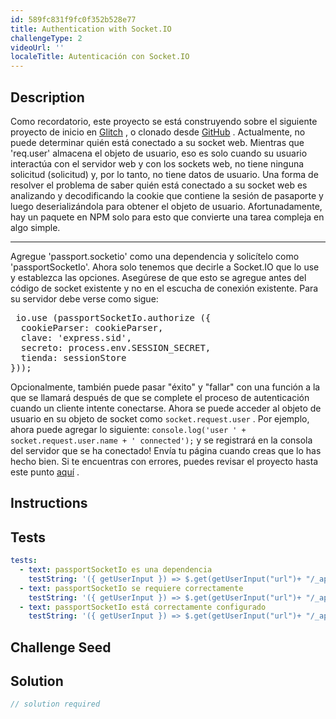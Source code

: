 ```yaml
---
id: 589fc831f9fc0f352b528e77
title: Authentication with Socket.IO
challengeType: 2
videoUrl: ''
localeTitle: Autenticación con Socket.IO
---
```


## Description
<section id="description"> Como recordatorio, este proyecto se está construyendo sobre el siguiente proyecto de inicio en <a href="https://glitch.com/#!/import/github/freeCodeCamp/boilerplate-socketio/">Glitch</a> , o clonado desde <a href="https://github.com/freeCodeCamp/boilerplate-socketio/">GitHub</a> . Actualmente, no puede determinar quién está conectado a su socket web. Mientras que &#39;req.user&#39; almacena el objeto de usuario, eso es solo cuando su usuario interactúa con el servidor web y con los sockets web, no tiene ninguna solicitud (solicitud) y, por lo tanto, no tiene datos de usuario. Una forma de resolver el problema de saber quién está conectado a su socket web es analizando y decodificando la cookie que contiene la sesión de pasaporte y luego deserializándola para obtener el objeto de usuario. Afortunadamente, hay un paquete en NPM solo para esto que convierte una tarea compleja en algo simple. <hr> Agregue &#39;passport.socketio&#39; como una dependencia y solicítelo como &#39;passportSocketIo&#39;. Ahora solo tenemos que decirle a Socket.IO que lo use y establezca las opciones. Asegúrese de que esto se agregue antes del código de socket existente y no en el escucha de conexión existente. Para su servidor debe verse como sigue: <pre> io.use (passportSocketIo.authorize ({
  cookieParser: cookieParser,
  clave: &#39;express.sid&#39;,
  secreto: process.env.SESSION_SECRET,
  tienda: sessionStore
})); </pre> Opcionalmente, también puede pasar &quot;éxito&quot; y &quot;fallar&quot; con una función a la que se llamará después de que se complete el proceso de autenticación cuando un cliente intente conectarse. Ahora se puede acceder al objeto de usuario en su objeto de socket como <code>socket.request.user</code> . Por ejemplo, ahora puede agregar lo siguiente: <code>console.log(&#39;user &#39; + socket.request.user.name + &#39; connected&#39;);</code> y se registrará en la consola del servidor que se ha conectado! Envía tu página cuando creas que lo has hecho bien. Si te encuentras con errores, puedes revisar el proyecto hasta este punto <a href="https://gist.github.com/JosephLivengood/a9e69ff91337500d5171e29324e1ff35">aquí</a> . </section>

## Instructions
<section id="instructions">
</section>

## Tests
<section id='tests'>

```yml
tests:
  - text: passportSocketIo es una dependencia
    testString: '({ getUserInput }) => $.get(getUserInput("url")+ "/_api/package.json") .then(data => { var packJson = JSON.parse(data); assert.property(packJson.dependencies, "passport.socketio", "Your project should list "passport.socketio" as a dependency"); }, xhr => { throw new Error(xhr.statusText); })'
  - text: passportSocketIo se requiere correctamente
    testString: '({ getUserInput }) => $.get(getUserInput("url")+ "/_api/server.js").then(data => { assert.match(data, /require\(([""])passport\.socketio\1\)/gi, "You should correctly require and instantiate "passport.socketio"");}, xhr => { throw new Error(xhr.statusText); })'
  - text: passportSocketIo está correctamente configurado
    testString: '({ getUserInput }) => $.get(getUserInput("url")+ "/_api/server.js") .then(data => { assert.match(data, /io\.use\(.+\.authorize\(/gi, "You should register "passport.socketio" as socket.io middleware and provide it correct options"); }, xhr => { throw new Error(xhr.statusText); })'

```

</section>

## Challenge Seed
<section id='challengeSeed'>

</section>

## Solution
<section id='solution'>

```js
// solution required
```
</section>
